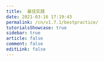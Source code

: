 ```yaml
---
title:  最佳实践
date: 2021-03-16 17:19:43
permalink: /cn/v1.7.1/bestpractice/
tutorialsShowcase: true
sidebar: true
article: false 
comment: false
editLink: false
---
```


